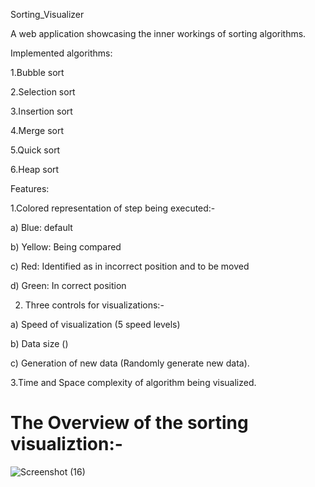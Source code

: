 Sorting_Visualizer

A web application showcasing the inner workings of sorting algorithms.

Implemented algorithms:

1.Bubble sort

2.Selection sort

3.Insertion sort

4.Merge sort

5.Quick sort

6.Heap sort


Features:

1.Colored representation of step being executed:-

a) Blue: default

b) Yellow: Being compared

c) Red: Identified as in incorrect position and to be moved

d) Green: In correct position



2. Three controls for visualizations:-
   
a) Speed of visualization (5 speed levels)

b) Data size ()

c) Generation of new data (Randomly generate new data).




3.Time and Space complexity of algorithm being visualized.



# The Overview of the sorting visualiztion:-


![Screenshot (16)](https://github.com/DJ7746/SORTING-VISUALIZER/assets/128540632/8291d805-0735-40a0-87e8-97013cdf3a95)
